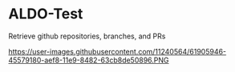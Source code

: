 # ALDO-Test
Retrieve github repositories, branches, and PRs

https://user-images.githubusercontent.com/11240564/61905946-45579180-aef8-11e9-8482-63cb8de50896.PNG
